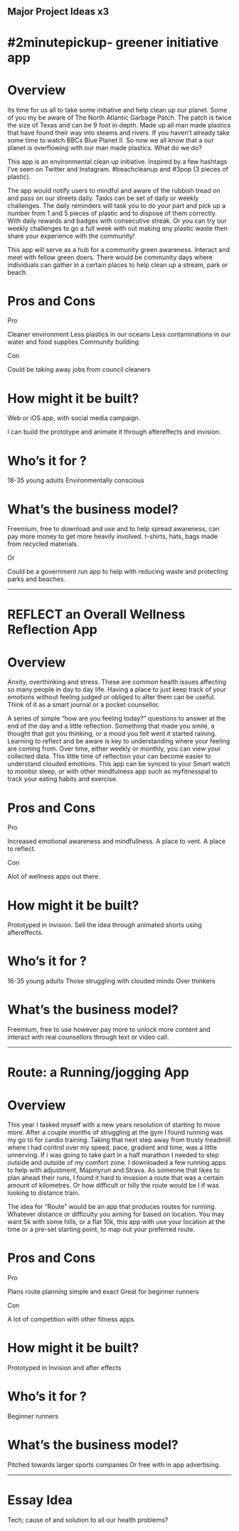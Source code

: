## Major Project Ideas x3

#2minutepickup- greener initiative app
===========

Overview
=======

Its time for us all to take some initiative and help clean up our planet. Some of you my be aware of The North Atlantic Garbage Patch. The patch is twice the size of Texas and can be 9 foot in depth. Made up all man made plastics that have found their way into steams and rivers. If you haven’t already take some time to watch BBCs Blue Planet II.
So now we all know that a our planet is overflowing with our man made plastics. What do we do?

This app is an environmental clean up initiative. Inspired by a few hashtags I’ve seen on Twitter and Instagram. #beachcleanup and #3pop (3 pieces of plastic).

The app would notify users to mindful and aware of the rubbish tread on and pass on our streets daily.
Tasks can be set of daily or weekly challenges. 
The daily reminders will task you to do your part and pick up a number from 1 and 5 pieces of plastic and to dispose of them correctly. With daily rewards and badges with consecutive streak. Or you can try our weekly challenges to go a full week with out making any plastic waste then share your experience with the community!

This app will serve as a hub for a community green awareness. Interact and meet with fellow green doers. There would be community days where individuals can gather in a certain places to help clean up a stream, park or beach. 

Pros and Cons
==========

Pro

Cleaner environment
Less plastics in our oceans 
Less contaminations in our water and food supplies
Community building

Con

Could be taking away jobs from council cleaners

How might it be built?
================

Web or iOS app, with social media campaign.

I can build the prototype and animate it through aftereffects and invision.

Who’s it for ?
==========

18-35 young adults
Environmentally conscious

What’s the business model?
=====================

Freemium, free to download and use and to help spread awareness, can pay more money to get more heavily involved. t-shirts, hats, bags made from recycled materials.

Or 

Could be a government run app to help with reducing waste and protecting parks and beaches.


----------------------------------------------------------------------------


REFLECT an Overall Wellness Reflection App
=======================

Overview
=======

Anxity, overthinking and stress. These are common health issues affecting so many people in day to day life. Having a place to just keep track of your emotions without feeling judged or obliged to alter them can be useful. Think of it as a smart journal or a pocket counsellor.

A series of simple “how are you feeling today?” questions to answer at the end of the day and a little reflection. Something that made you smile, a thought that got you thinking, or a mood you felt went it started raining.
Learning to reflect and be aware is key to understanding where your feeling are coming from.
Over time, either weekly or monthly, you can view your collected data. This little time of reflection your can become easier to understand clouded emotions. 
This app can be synced to your Smart watch to monitor sleep, or with other mindfulness app such as myfitnesspal to track your eating habits and exercise.

Pros and Cons
==========

Pro

Increased emotional awareness and mindfullness.
A place to vent.
A place to reflect.

Con

Alot of wellness apps out there.

How might it be built?
================

Prototyped in invision.
Sell the idea through animated shorts using aftereffects.

Who’s it for ?
==========

16-35 young adults
Those struggling with clouded minds
Over thinkers

What’s the business model?
=====================

Freemium, free to use however pay more to unlock more content and interact with real counsellors through text or video call.

----------------------------------------------------------------------------


Route: a Running/jogging App
=======================

Overview
=======

This year I tasked myself with a new years resolution of starting to move more. After a couple months of struggling at the gym I found running was my go to for cardio training. Taking that next step away from trusty treadmill where i had control over my speed, pace, gradient and time, was a little unnerving. If i was going to take part in a half marathon I needed to step outside and outside of my comfort zone. 
I downloaded a few running apps to help with adjustment, Mapmyrun and Strava. As someone that likes to plan ahead their runs, I found it hard to invasion a route that was a certain amount of kilometres. Or how difficult or hilly the route would be I if was looking to distance train. 

The idea for “Route” would be an app that produces routes for running. Whatever distance or difficulty you aiming for based on location. You may want 5k with some hills, or a flat 10k, this app with use your location at the time or a pre-set starting point, to map out your preferred route.

Pros and Cons
==========

Pro

Plans route planning simple and exact
Great for beginner runners

Con

A lot of competition with other fitness apps

How might it be built?
================

Prototyped in Invision and after effects

Who’s it for ?
==========

Beginner runners

What’s the business model?
=====================

Pitched towards larger sports companies
Or free with in app advertising.

----------------------------------------------------------------------------

Essay Idea
===========

Tech; cause of and solution to all our health problems?



